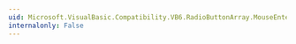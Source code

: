 ```yaml
---
uid: Microsoft.VisualBasic.Compatibility.VB6.RadioButtonArray.MouseEnter
internalonly: False
---
```

